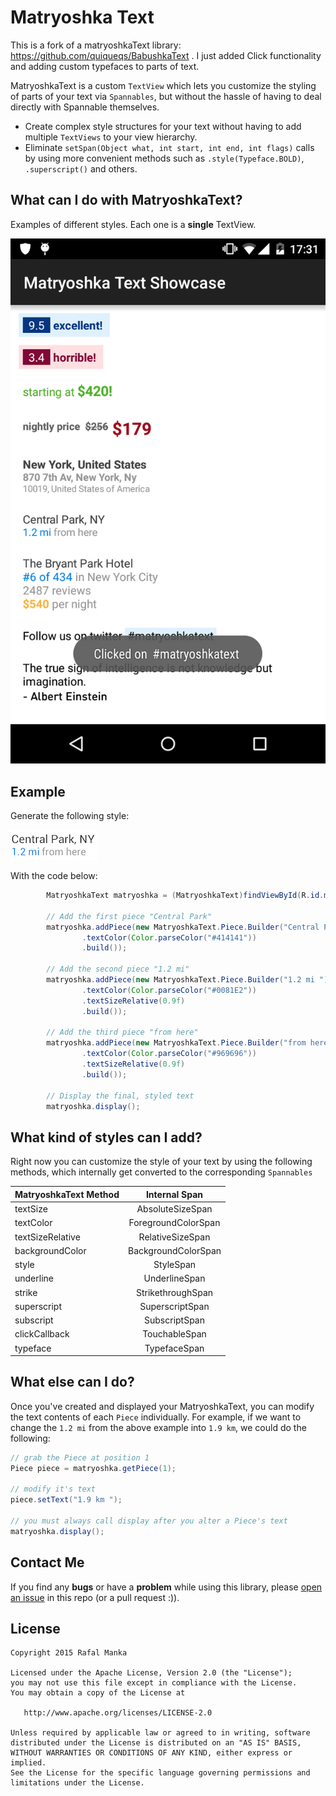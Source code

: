 Matryoshka Text
============

This is a fork of a matryoshkaText library: https://github.com/quiqueqs/BabushkaText . I just 
added Click functionality and adding custom typefaces to parts of text.

MatryoshkaText is a custom `TextView` which lets you customize the styling of parts of your text via
`Spannables`, but without the hassle of having to deal directly with Spannable themselves.

 * Create complex style structures for your text without having to add multiple `TextViews` to your
 view hierarchy.
 * Eliminate `setSpan(Object what, int start, int end, int flags)` calls by using more convenient
 methods such as `.style(Typeface.BOLD)`, `.superscript()` and others.

What can I do with MatryoshkaText?
--------
Examples of different styles. Each one is a **single** TextView.

![Logo](images/example.png)

Example
--------
Generate the following style:

![NewY York](images/newyork.png)

With the code below:

```java
        MatryoshkaText matryoshka = (MatryoshkaText)findViewById(R.id.matryoshka_text);

        // Add the first piece "Central Park"
        matryoshka.addPiece(new MatryoshkaText.Piece.Builder("Central Park, NY\n")
                .textColor(Color.parseColor("#414141"))
                .build());

        // Add the second piece "1.2 mi"
        matryoshka.addPiece(new MatryoshkaText.Piece.Builder("1.2 mi ")
                .textColor(Color.parseColor("#0081E2"))
                .textSizeRelative(0.9f)
                .build());

        // Add the third piece "from here"
        matryoshka.addPiece(new MatryoshkaText.Piece.Builder("from here")
                .textColor(Color.parseColor("#969696"))
                .textSizeRelative(0.9f)
                .build());

        // Display the final, styled text
        matryoshka.display();
```

What kind of styles can I add?
--------
Right now you can customize the style of your text by using the following methods, which internally
get converted to the corresponding `Spannables`

| MatryoshkaText Method        | Internal Span           |
| ------------- |:-------------:|
| textSize      | AbsoluteSizeSpan |
| textColor      | ForegroundColorSpan      |
| textSizeRelative | RelativeSizeSpan      |
| backgroundColor | BackgroundColorSpan      |
| style | StyleSpan      |
| underline | UnderlineSpan      |
| strike | StrikethroughSpan      |
| superscript | SuperscriptSpan      |
| subscript | SubscriptSpan      |
| clickCallback | TouchableSpan      |
| typeface | TypefaceSpan      |

What else can I do?
--------
Once you've created and displayed your MatryoshkaText, you can modify the text contents of each
`Piece` individually. For example, if we want to change the `1.2 mi` from the above example into
`1.9 km`, we could do the following:

```java
// grab the Piece at position 1
Piece piece = matryoshka.getPiece(1);

// modify it's text
piece.setText("1.9 km ");

// you must always call display after you alter a Piece's text
matryoshka.display();
```

Contact Me
--------
If you find any **bugs** or have a **problem** while using this library, please [open an issue](https://github.com/RafalManka/matryoshka-text/issues/new) in this repo (or a pull request :)).

License
-------

    Copyright 2015 Rafal Manka

    Licensed under the Apache License, Version 2.0 (the "License");
    you may not use this file except in compliance with the License.
    You may obtain a copy of the License at

       http://www.apache.org/licenses/LICENSE-2.0

    Unless required by applicable law or agreed to in writing, software
    distributed under the License is distributed on an "AS IS" BASIS,
    WITHOUT WARRANTIES OR CONDITIONS OF ANY KIND, either express or implied.
    See the License for the specific language governing permissions and
    limitations under the License.